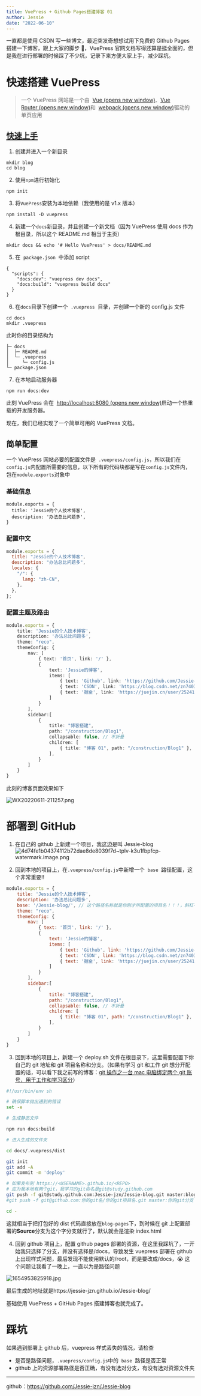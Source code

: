 ```yaml
---
title: VuePress + Github Pages搭建博客 01
author: Jessie
date: "2022-06-10"
---
```


一直都是使用 CSDN 写一些博文，最近突发奇想想试用下免费的 Github Pages 搭建一下博客，跟上大家的脚步 👣，VuePress 官网文档写得还算是挺全面的，但是我在进行部署的时候踩了不少坑，记录下来方便大家上手，减少踩坑。

# 快速搭建 VuePress

> 一个 VuePress 网站是一个由  [Vue (opens new window)](http://vuejs.org/)、[Vue Router (opens new window)](https://github.com/vuejs/vue-router)和  [webpack (opens new window)](http://webpack.js.org/)驱动的单页应用

## [快速上手](https://v1.vuepress.vuejs.org/zh/guide/getting-started.html)

1. 创建并进入一个新目录

```
mkdir blog
cd blog
```

2. 使用`npm`进行初始化

```
npm init
```

3. 将`VuePress`安装为本地依赖（我使用的是 v1.x 版本）

```
npm install -D vuepress
```

4. 新建一个`docs`新目录，并且创建一个新文档（因为 VuePress 使用 docs 作为根目录，所以这个 README.md 相当于主页）

```
mkdir docs && echo '# Hello VuePress' > docs/README.md
```

5. 在  `package.json`  中添加 script

```
{
  "scripts": {
    "docs:dev": "vuepress dev docs",
    "docs:build": "vuepress build docs"
  }
}
```

6. 在`docs`目录下创建一个  `.vuepress`  目录，并创建一个新的 config.js 文件

```
cd docs
mkdir .vuepress
```

此时你的目录结构为

```
├─ docs
│  ├─ README.md
│  └─ .vuepress
│     └─ config.js
└─ package.json
```

7. 在本地启动服务器

```
npm run docs:dev
```

此刻 VuePress 会在  [http://localhost:8080 (opens new window)](http://localhost:8080/)启动一个热重载的开发服务器。

现在，我们已经实现了一个简单可用的 VuePress 文档。

## 简单配置

一个 VuePress 网站必要的配置文件是  `.vuepress/config.js`，所以我们在`config.js`内配置所需要的信息，以下所有的代码块都是写在`config.js`文件内，包在`module.exports`对象中

### 基础信息

```
module.exports = {
  title: 'Jessie的个人技术博客',
  description: '办法总比问题多',
}
```

### 配置中文

```js
module.exports = {
  title: "Jessie的个人技术博客",
  description: "办法总比问题多",
  locales: {
    "/": {
      lang: "zh-CN",
    },
  },
};
```

### 配置主题及路由

```ts
module.exports = {
    title: 'Jessie的个人技术博客',
    description: '办法总比问题多',
    theme: "reco",
    themeConfig: {
        nav: [
            { text: '首页', link: '/' },
            {
                text: 'Jessie的博客',
                items: [
                    { text: 'Github', link: 'https://github.com/Jessie-jzn' },
                    { text: 'CSDN', link: 'https://blog.csdn.net/zn740395858?spm=1010.2135.3001.5343' }
                    { text: '掘金', link: 'https://juejin.cn/user/2524134425764375' }
                ]
            }
        ],
        sidebar:[
            {
                title: "博客搭建",
                path: "/construction/Blog1",
                collapsable: false, // 不折叠
                children: [
                    { title: "博客 01", path: "/construction/Blog1" },
                ],
            }
        ]
    }
}

```

此刻的博客页面效果如下

![WX20220611-211257.png](https://p1-juejin.byteimg.com/tos-cn-i-k3u1fbpfcp/66f2d3e7645d4ee69ba875a3deb28f60~tplv-k3u1fbpfcp-watermark.image?)

# 部署到 GitHub

1. 在自己的 github 上新建一个项目，我这边是叫 Jessie-blog
   ![4d74fe1b04374112b72dae8de8039f7d~tplv-k3u1fbpfcp-watermark.image.png](https://p1-juejin.byteimg.com/tos-cn-i-k3u1fbpfcp/444ec42abd9249b6b0fc610d1c0ba010~tplv-k3u1fbpfcp-watermark.image?)

2. 回到本地的项目上，在`.vuepress/config.js`中新增一个  `base`  路径配置，这个非常重要‼️

```js
module.exports = {
    title: 'Jessie的个人技术博客',
    description: '办法总比问题多',
    base: '/Jessie-blog/', // 这个路径名称就是你刚才所配置的项目名！！！，斜杠不能漏！！！⚠️
    theme: "reco",
    themeConfig: {
        nav: [
            { text: '首页', link: '/' },
            {
                text: 'Jessie的博客',
                items: [
                    { text: 'Github', link: 'https://github.com/Jessie-jzn' },
                    { text: 'CSDN', link: 'https://blog.csdn.net/zn740395858?spm=1010.2135.3001.5343' }
                    { text: '掘金', link: 'https://juejin.cn/user/2524134425764375' }
                ]
            }
        ],
        sidebar:[
            {
                title: "博客搭建",
                path: "/construction/Blog1",
                collapsable: false, // 不折叠
                children: [
                    { title: "博客 01", path: "/construction/Blog1" },
                ],
            }
        ]
    }
}


```

3. 回到本地的项目上，新建一个 deploy.sh 文件在根目录下，这里需要配置下你自己的 git 地址和 git 项目名称和分支。（如果有学习 git 和工作 git 想分开配置的话，可以看下我之前写的博客：[git 操作之一台 mac 电脑绑定两个 git 账号，用于工作和学习区分](https://blog.csdn.net/zn740395858/article/details/121252620?spm=1001.2014.3001.5501)）

```sh
#!/usr/bin/env sh

# 确保脚本抛出遇到的错误
set -e

# 生成静态文件

npm run docs:build

# 进入生成的文件夹

cd docs/.vuepress/dist

git init
git add -A
git commit -m 'deploy'

# 如果发布到 https://<USERNAME>.github.io/<REPO>
# 应为我本地有两个git，我学习的git命名是git@study.github.com
git push -f git@study.github.com:Jessie-jzn/Jessie-blog.git master:blog-pages
#git push -f git@github.com:你的git名/你的git项目名.git master:你的git分支

cd -
```

这就相当于把打包好的 dist 代码直接放在`blog-pages`下，到时候在 git 上配置部署的**Source**分支为这个字分支就行了，默认就会是渲染 index.html

4. 回到 github 项目上，配置 github pages 部署的资源，在这里我踩坑了，一开始我只选择了分支，并没有选择是/docs，导致发生 vuepress 部署在 github 上出现样式问题，最后发现不能使用默认的/root，而是要改成/docs，😭 这个问题让我看了一晚上，一直以为是路径问题

![1654953825918.jpg](https://p1-juejin.byteimg.com/tos-cn-i-k3u1fbpfcp/7d0a8e1c4c824af9bc40e166798956e0~tplv-k3u1fbpfcp-watermark.image?)

最后生成的地址就是https://jessie-jzn.github.io/Jessie-blog/

基础使用 VuePress + GitHub Pages 搭建博客也就完成了。

# 踩坑

如果遇到部署上 github 后，vuepress 样式丢失的情况，请检查

- 是否是路径问题，`.vuepress/config.js`中的  `base`  路径是否正常
- github 上的资源部署路径是否正确，有没有选对分支，有没有选对资源文件夹

---

github：https://github.com/Jessie-jzn/Jessie-blog
